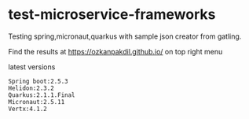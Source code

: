 # test-microservice-frameworks

Testing spring,micronaut,quarkus with sample json creator from gatling.

Find the results at https://ozkanpakdil.github.io/ on top right menu

latest versions
```
Spring boot:2.5.3
Helidon:2.3.2
Quarkus:2.1.1.Final
Micronaut:2.5.11
Vertx:4.1.2
```
